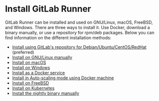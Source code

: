 # Install GitLab Runner

GitLab Runner can be installed and used on GNU/Linux, macOS, FreeBSD, and Windows.
There are three ways to install it. Use Docker, download a binary manually, or
use a repository for rpm/deb packages. Below you can find
information on the different installation methods:

- [Install using GitLab's repository for Debian/Ubuntu/CentOS/RedHat](linux-repository.md) (preferred)
- [Install on GNU/Linux manually](linux-manually.md)
- [Install on macOS](osx.md)
- [Install on Windows](windows.md)
- [Install as a Docker service](docker.md)
- [Install in Auto-scaling mode using Docker machine](autoscaling.md)
- [Install on FreeBSD](freebsd.md)
- [Install on Kubernetes](kubernetes.md)
- [Install the nightly binary manually](bleeding-edge.md)
